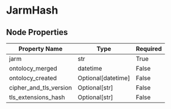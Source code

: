 # JarmHash

## Node Properties

| Property Name | Type | Required |
| ------------- | ---- | -------- |
| jarm | str | True |
| ontolocy_merged | datetime | False |
| ontolocy_created | Optional[datetime] | False |
| cipher_and_tls_version | Optional[str] | False |
| tls_extensions_hash | Optional[str] | False |